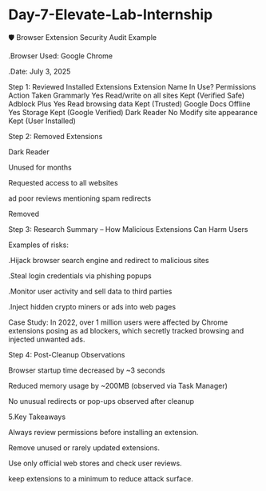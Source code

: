 # Day-7-Elevate-Lab-Internship

🛡️ Browser Extension Security Audit Example

.Browser Used: Google Chrome

.Date: July 3, 2025

 Step 1: Reviewed Installed Extensions
Extension Name	                             In Use?	                                     Permissions	Action Taken
Grammarly	                                    Yes	                                 Read/write on all sites	Kept (Verified Safe)
Adblock Plus	                                Yes	                                 Read browsing data	Kept (Trusted)
Google Docs Offline	                          Yes	                                 Storage	Kept (Google Verified)
Dark Reader	                                  No	                                 Modify site appearance	Kept (User Installed)


 Step 2: Removed Extensions

   Dark Reader

   Unused for months

   Requested access to all websites

   ad poor reviews mentioning spam redirects

   Removed

  

 Step 3: Research Summary – How Malicious Extensions Can Harm Users

  Examples of risks:

   .Hijack browser search engine and redirect to malicious sites

   .Steal login credentials via phishing popups

   .Monitor user activity and sell data to third parties

   .Inject hidden crypto miners or ads into web pages

  Case Study:
    In 2022, over 1 million users were affected by Chrome extensions posing as ad blockers, which secretly tracked browsing and injected unwanted ads.

 Step 4: Post-Cleanup Observations

  Browser startup time decreased by ~3 seconds

  Reduced memory usage by ~200MB (observed via Task Manager)

   No unusual redirects or pop-ups observed after cleanup

 5.Key Takeaways

  Always review permissions before installing an extension.

  Remove unused or rarely updated extensions.

  Use only official web stores and check user reviews.

  keep extensions to a minimum to reduce attack surface.
